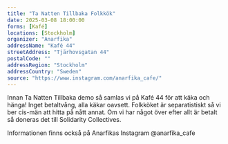 ```yaml
---
title: "Ta Natten Tillbaka Folkkök"
date: 2025-03-08 18:00:00
forms: [Kafé]
locations: [Stockholm]
organizer: "Anarfika"
addressName: "Kafé 44"
streetAddress: "Tjärhovsgatan 44"
postalCode: ""
addressRegion: "Stockholm"
addressCountry: "Sweden"
source: "https://www.instagram.com/anarfika_cafe/"
---
```

Innan Ta Natten Tillbaka demo så samlas vi på Kafé 44 för att käka
och hänga! Inget betaltvång, alla käkar oavsett. Folkköket är
separatistiskt så vi ber cis-män att hitta på nått annat. Om vi har
något över efter allt är betalt så doneras det till Solidarity
Collectives. 

Informationen finns också på Anarfikas Instagram @anarfika_cafe